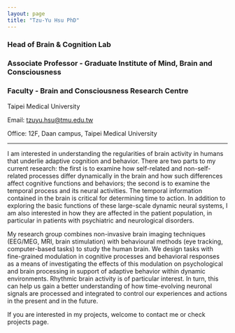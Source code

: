 ```yaml
---
layout: page
title: "Tzu-Yu Hsu PhD"
---
```

### Head of Brain & Cognition Lab

### Associate Professor - Graduate Institute of Mind, Brain and Consciousness

### Faculty - Brain and Consciousness Research Centre

Taipei Medical University

Email: tzuyu.hsu@tmu.edu.tw

Office: 12F, Daan campus, Taipei Medical University

---
I am interested in understanding the regularities of brain activity in humans that underlie adaptive cognition and behavior. There are two parts to my current research: the first is to examine how self-related and non-self-related processes differ dynamically in the brain and how such differences affect cognitive functions and behaviors; the second is to examine the temporal process and its neural activities. The temporal information contained in the brain is critical for determining time to action. In addition to exploring the basic functions of these large-scale dynamic neural systems, I am also interested in how they are affected in the patient population, in particular in patients with psychiatric and neurological disorders.

My research group combines non-invasive brain imaging techniques (EEG/MEG, MRI, brain stimulation) with behavioural methods (eye tracking, computer-based tasks) to study the human brain. We design tasks with fine-grained modulation in cognitive processes and behavioral responses as a means of investigating the effects of this modulation on psychological and brain processing in support of adaptive behavior within dynamic environments. Rhythmic brain activity is of particular interest. In turn, this can help us gain a better understanding of how time-evolving neuronal signals are processed and integrated to control our experiences and actions in the present and in the future.

If you are interested in my projects, welcome to contact me or check projects page.    
